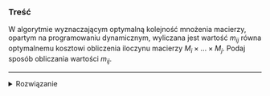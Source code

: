 ### Treść
W algorytmie wyznaczającym optymalną kolejność mnożenia macierzy, opartym na programowaniu dynamicznym, wyliczana jest wartość $m_{ij}$ równa optymalnemu kosztowi obliczenia iloczynu macierzy $M_i \times ... \times M_j$. Podaj sposób obliczania wartości $m_{ij}$.

------
<details><summary>Rozwiązanie</summary>
<p>
